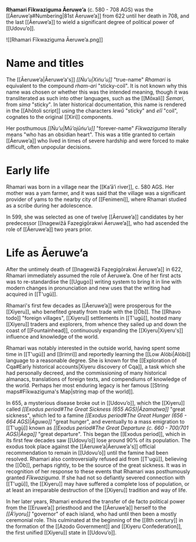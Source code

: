 **Rhamari Fīkwaziguma Āeruweʼa** (c. 580 - 708 AGS) was the [[Āeruweʼa#Numbering|81st Āeruweʼa]] from 622 until her death in 708, and the last [[Āeruweʼa]] to wield a significant degree of political power of [[Udovuʼo]].

![[Rhamari Fīkwaziguma Āeruweʼa.png]]
# Name and titles
The [[Āeruweʼa|Āeruweʼa's]] *[[Ńuʼu|Xińuʼu]]* "true-name" *Rhamari* is equivalent to the compound *rham-ari* "sticky-coil". It is not known why this name was chosen or whether this was the intended meaning, though it was transliterated as such into other languages, such as the [[Möxali]] *Semari*, from *sima* "sticky". In later historical documentation, this name is rendered in the [[Ahōtoli script]] using the characters *lewŭ* "sticky" and *elĭ* "coil", cognates to the original [[Xiri]] components.

Her posthumous *[[Ńuʼu|Mū’ojūńuʼu]]* "forever-name" *Fīkwaziguma* literally means "who has an obsidian heart". This was a title granted to certain [[Āeruweʼa]] who lived in times of severe hardship and were forced to make difficult, often unpopular decisions.
# Early life
Rhamari was born in a village near the [[Kaʼāʼi river]], c. 580 AGS. Her mother was a yam farmer, and it was said that the village was a significant provider of yams to the nearby city of [[Fenimeni]], where Rhamari studied as a scribe during her adolescence.

In 599, she was selected as one of twelve [[Āeruweʼa]] candidates by her predecessor [[Inagewižā Fazegigōrakwi Āeruweʼa]], who had ascended the role of [[Āeruweʼa]] two years prior.
# Life as Āeruweʼa
After the untimely death of [[Inagewižā Fazegigōrakwi Āeruweʼa]] in 622, Rhamari immediately assumed the role of Āeruweʼa. One of her first acts was to re-standardise the [[Ugugo]] writing system to bring it in line with modern changes in pronunciation and new uses that the writing had acquired in [[T'ugü]].

Rhamari's first few decades as [[Āeruweʼa]] were prosperous for the [[Xiyeru]], who benefited greatly from trade with the [[Öb]]. The [[Rhavo todo]] "foreign villages", [[Xiyeru]] settlements in [[T'ugü]], hosted many [[Xiyeru]] traders and explorers, from whence they sailed up and down the coast of [[Fountainhead]], continuously expanding the [[Xiyeru|Xiyeru's]] influence and knowledge of the world.

Rhamari was notably interested in the outside world, having spent some time in [[T'ugü]] and [[Irimri]] and reportedly learning the [[Low Alöbi|Alöbi]] language to a reasonable degree. She is known for the [[Exploration of Cqa#Early historical accounts|Xiyeru discovery of Cqa]], a task which she had personally decreed, and the commissioning of many historical almanacs, translations of foreign texts, and compendiums of knowledge of the world. Perhaps her most enduring legacy is her famous [[String maps#Fīkwaziguma's Map|string map of the world]].

In 655, a mysterious disease broke out in [[Udovuʼo]], which the [[Xiyeru]] called *[[Exodus period#The Great Sickness (655 AGS)|Āzamatwa]]* "great sickness", which led to a famine *[[Exodus period#The Great Hunger (656 - 664 AGS)|Āguwo]]* "great hunger", and eventually to a mass emigration to [[T'ugü]] known as *[[Exodus period#The Great Departure (c. 660 - 700/701 AGS)|Āega]]* "great departure". This began the [[Exodus period]], which in its first few decades saw [[Udovuʼo]] lose around 90% of its population. The exodus took place against the [[Āeruweʼa|Āeruweʼa's]] official recommendation to remain in [[Udovuʼo]] until the famine had been resolved. Rhamari also controversially refused aid from [[T'ugü]], believing the [[Öb]], perhaps rightly, to be the source of the great sickness. It was in recognition of her response to these events that Rhamari was posthumously granted *Fīkwaziguma*. If she had not so defiantly severed connection with [[T'ugü]], the [[Xiyeru]] may have suffered a complete loss of population, or at least an irreparable destruction of the [[Xiyeru]] tradition and way of life.

In her later years, Rhamari endured the transfer of de facto political power from the [[Eruweʼa]] priesthood and the [[Āeruweʼa]] herself to the *[[Āʼiyoru]]* "governor" of each island, who had until then been a mostly ceremonial role. This culminated at the beginning of the [[8th century]] in the formation of the [[Azodo Government]] and [[Xiyeru Confederation]], the first unified [[Xiyeru]] state in [[Udovuʼo]].